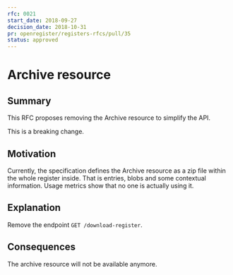 ```yaml
---
rfc: 0021
start_date: 2018-09-27
decision_date: 2018-10-31
pr: openregister/registers-rfcs/pull/35
status: approved
---
```


# Archive resource

## Summary

This RFC proposes removing the Archive resource to simplify the API.

This is a breaking change.

## Motivation

Currently, the specification defines the Archive resource as a zip file within
the whole register inside. That is entries, blobs and some contextual
information. Usage metrics show that no one is actually using it.

## Explanation

Remove the endpoint `GET /download-register`.

## Consequences

The archive resource will not be available anymore.
